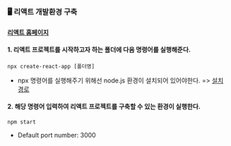 ### 🖥️ 리액트 개발환경 구축

#### [리액트 홈페이지](https://reactjs.org/docs/getting-started.html)

#### 1. 리액트 프로젝트를 시작하고자 하는 폴더에 다음 명령어를 실행해준다.

```node
npx create-react-app [폴더명]
```

- npx 명령어를 실행해주기 위해선 node.js 환경이 설치되어 있어야한다. => [설치 경로](https://nodejs.org/ko/)

#### 2. 해당 명령어 입력하여 리액트 프로젝트를 구축할 수 있는 환경이 실행한다.

```node
npm start
```

- Default port number: 3000
